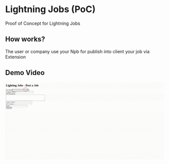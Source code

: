 # Lightning Jobs (PoC)

Proof of Concept for Lightning Jobs

## How works?

The user or company use your Npb for publish into client your job via Extension

## Demo Video

![Demo Video](https://github.com/AreaLayer/Lightning-Jobs-PoC/blob/main/demo-video/LightningJobs-Demo.gif)

